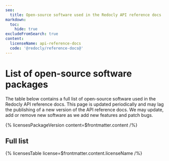 ```yaml
---
seo:
  title: Open-source software used in the Redocly API reference docs
markdown:
  toc:
    hide: true
excludeFromSearch: true
content:
  licenseName: api-reference-docs
  code: '@redocly/reference-docs@'
---
```


# List of open-source software packages

The table below contains a full list of open-source software used in the Redocly API reference docs.
This page is updated periodically and may lag the publishing of a new version of the API reference docs.
We may update, add or remove new software as we add new features and patch bugs.

{% licensesPackageVersion content=$frontmatter.content /%}

## Full list

{% licensesTable license=$frontmatter.content.licenseName /%}
